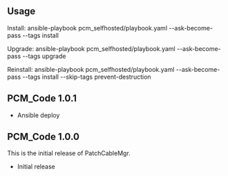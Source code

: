 ## Usage

Install:
ansible-playbook pcm_selfhosted/playbook.yaml --ask-become-pass --tags install

Upgrade:
ansible-playbook pcm_selfhosted/playbook.yaml --ask-become-pass --tags upgrade

Reinstall:
ansible-playbook pcm_selfhosted/playbook.yaml --ask-become-pass --tags install --skip-tags prevent-destruction

## PCM_Code 1.0.1

- Ansible deploy

## PCM_Code 1.0.0

This is the initial release of PatchCableMgr.

- Initial release
